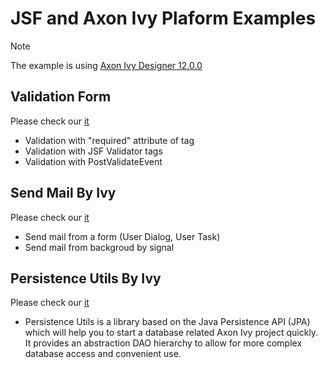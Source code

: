 # JSF and Axon Ivy Plaform Examples

>[!NOTE]
>The example is using [Axon Ivy Designer 12.0.0](https://developer.axonivy.com/permalink/12.0.0/axonivy-designer-windows.zip) 

## Validation Form
Please check our [it](ivy-validation-form/README.md)
- Validation with "required" attribute of tag
- Validation with JSF Validator tags
- Validation with PostValidateEvent

## Send Mail By Ivy
Please check our [it](ivy-mail-attachment/README.md)
- Send mail from a form (User Dialog, User Task)
- Send mail from backgroud by signal

## Persistence Utils By Ivy
Please check our [it](ivy-persistence/README.md)
- Persistence Utils is a library based on the Java Persistence API (JPA) which will help you to start a database related Axon Ivy project quickly. It provides an abstraction DAO hierarchy to allow for more complex database access and convenient use.

